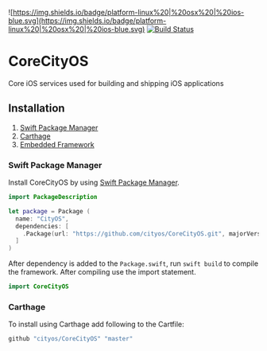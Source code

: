 ![https://img.shields.io/badge/platform-linux%20|%20osx%20|%20ios-blue.svg](https://img.shields.io/badge/platform-linux%20|%20osx%20|%20ios-blue.svg) [![Build Status](https://travis-ci.org/cityos/CoreCityOS.svg?branch=master)](https://travis-ci.org/cityos/CoreCityOS)

# CoreCityOS
Core iOS services used for building and shipping iOS applications

## Installation
1. [Swift Package Manager](http://google.com)
2. [Carthage](http://google.com)
3. [Embedded Framework]()

### Swift Package Manager
Install CoreCityOS by using [Swift Package Manager](https://github.com/apple/swift-package-manager).

```swift
import PackageDescription

let package = Package (
  name: "CityOS",
  dependencies: [
    .Package(url: "https://github.com/cityos/CoreCityOS.git", majorVersion: 1),
  ]
)
```

After dependency is added to the `Package.swift`, run `swift build` to compile the framework. After compiling use the import statement.

```swift
import CoreCityOS
```
### Carthage

To install using Carthage add following  to the Cartfile:
```bash
github "cityos/CoreCityOS" "master"
```

